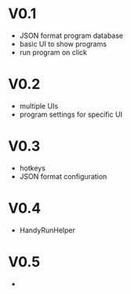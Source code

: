 # V0.1

* JSON format program database
* basic UI to show programs
* run program on click

# V0.2

* multiple UIs
* program settings for specific UI

# V0.3

* hotkeys
* JSON format configuration

# V0.4

* HandyRunHelper

# V0.5

* 
